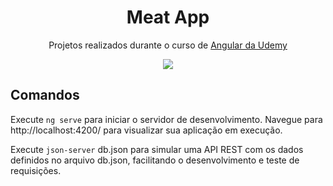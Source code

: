 <div align="center">
  <h1> Meat App </h1>
  <p>
    Projetos realizados durante o curso de <a href="https://www.udemy.com/course/angular-pt/">Angular da Udemy</a>
  </p>
  <img src="https://img.shields.io/badge/Angular-DD0031?style=for-the-badge&logo=angular&logoColor=white"> 
</div>


## Comandos

Execute `ng serve` para iniciar o servidor de desenvolvimento. Navegue para http://localhost:4200/ para visualizar sua aplicação em execução.

Execute `json-server` db.json para simular uma API REST com os dados definidos no arquivo db.json, facilitando o desenvolvimento e teste de requisições.
